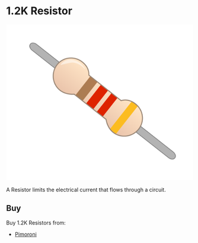 # 1.2K Resistor

![1.2K Resistor](resistor-1k2.png)

A Resistor limits the electrical current that flows through a circuit.

## Buy

Buy 1.2K Resistors from:

- [Pimoroni](http://shop.pimoroni.com/products/resistor-grab-bag)
